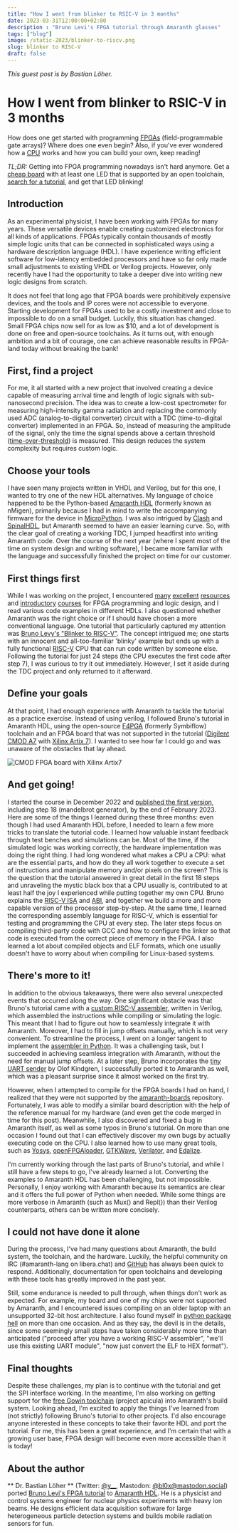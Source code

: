 ```yaml
---
title: "How I went from blinker to RSIC-V in 3 months"
date: 2023-03-31T12:00:00+02:00
description : "Bruno Levi's FPGA tutorial through Amaranth glasses"
tags: ["blog"]
image: /static-2023/blinker-to-riscv.png
slug: blinker to RISC-V
draft: false
---
```


_This guest post is by Bastian Löher._

# How I went from blinker to RSIC-V in 3 months
How does one get started with programming [FPGAs](https://en.wikipedia.org/wiki/Field-programmable_gate_array) (field-programmable gate arrays)? Where does one even begin? Also, if you've ever wondered how a [CPU](https://en.wikipedia.org/wiki/Central_processing_unit) works and how you can build your own, keep reading!

*TL;DR:* Getting into FPGA programming nowadays isn't hard anymore. Get a [cheap board](https://www.joelw.id.au/FPGA/CheapFPGADevelopmentBoards) with at least one LED that is supported by an open toolchain,
[search for a tutorial](https://www.startpage.com/sp/search?query=fpga+vhdl+verilog+tutorial), and get that LED blinking!

## Introduction
As an experimental physicist, I have been working with FPGAs for many years. These versatile devices enable creating customized electronics for all kinds of applications. FPGAs typically contain thousands of mostly simple logic units that can be connected in sophisticated ways using a hardware description language (HDL). I have experience writing efficient software for low-latency embedded processors and have so far only made small adjustments to existing VHDL or Verilog projects. However, only recently have I had the opportunity to take a deeper dive into writing new logic designs from scratch.

It does not feel that long ago that FPGA boards were prohibitively expensive devices, and the tools and IP cores were not accessible to everyone. Starting development for FPGAs used to be a costly investment and close to impossible to do on a small budget. Luckily, this situation has changed. Small FPGA chips now sell for as low as $10, and a lot of development is done on free and open-source toolchains. As it turns out, with enough ambition and a bit of courage, one can achieve reasonable results in FPGA-land today without breaking the bank!

## First, find a project
For me, it all started with a new project that involved creating a device capable of measuring arrival time and length of logic signals with sub-nanosecond precision. The idea was to create a low-cost spectrometer for measuring high-intensity gamma radiation and replacing the commonly used ADC (analog-to-digital converter) circuit with a TDC (time-to-digital converter) implemented in an FPGA. So, instead of measuring the amplitude of the signal, only the time the signal spends above a certain threshold ([time-over-threshold](https://ieeexplore.ieee.org/document/603658)) is measured. This design reduces the system complexity but requires custom logic.

## Choose your tools
I have seen many projects written in VHDL and Verilog, but for this one, I wanted to try one of the new HDL alternatives. My language of choice happened to be the Python-based [Amaranth HDL](https://amaranth-lang.org/docs) (formerly known as nMigen), primarily because I had in mind to write the accompanying firmware for the device in [MicroPython](https://micropython.org/). I was also intrigued by [Clash](https://clash-lang.org/) and [SpinalHDL](https://github.com/SpinalHDL/SpinalHDL), but Amaranth seemed to have an easier learning curve. So, with the clear goal of creating a working TDC, I jumped headfirst into writing Amaranth code. Over the course of the next year (where I spent most of the time on system design and writing software), I became more familiar with the language and successfully finished the project on time for our customer.

## First things first
While I was working on the project, I encountered [many](https://hdl.github.io/awesome/) [excellent](https://www.fpga4fun.com/HDLtutorials.html) [resources](https://nandland.com/) and [introductory](https://github.com/RobertBaruch/nmigen-tutorial) [courses](https://vivonomicon.com/2020/04/14/learning-fpga-design-with-nmigen/) for FPGA programming and logic design, and I read various code examples in different HDLs. I also questioned whether Amaranth was the right choice or if I should have chosen a more conventional language. One tutorial that particularly captured my attention was [Bruno Levy's "Blinker to RISC-V"](https://github.com/BrunoLevy/learn-fpga/blob/master/FemtoRV/TUTORIALS/FROM_BLINKER_TO_RISCV/README.md). The concept intrigued me; one starts with an innocent and all-too-familiar 'blinky' example but ends up with a fully functional [RISC-V](https://en.wikipedia.org/wiki/RISC-V) CPU that can run code written by someone else. Following the tutorial for just 24 steps (the CPU executes the first code after step 7), I was curious to try it out immediately. However, I set it aside during the TDC project and only returned to it afterward.

## Define your goals
At that point, I had enough experience with Amaranth to tackle the tutorial as a practice exercise. Instead of using verilog, I followed Bruno's tutorial in Amaranth HDL, using the open-source [F4PGA](https://f4pga.org/) (formerly Symbiflow) toolchain and an FPGA board that was not supported in the tutorial ([Digilent CMOD A7](https://digilent.com/reference/programmable-logic/cmod-a7) with [Xilinx Artix 7](https://www.xilinx.com/products/silicon-devices/fpga/artix-7.html)). I wanted to see how far I could go and was unaware of the obstacles that lay ahead.

![CMOD FPGA board with Xilinx Artix7](/static-2023/cmod_board.jpg)

## And get going!
I started the course in December 2022 and [published the first version](https://github.com/bl0x/learn-fpga-amaranth), including step 18 (mandelbrot generator), by the end of February 2023. Here are some of the things I learned during these three months: even though I had used Amaranth HDL before, I needed to learn a few more tricks to translate the tutorial code. I learned how valuable instant feedback through test benches and simulations can be. Most of the time, if the simulated logic was working correctly, the hardware implementation was doing the right thing. I had long wondered what makes a CPU a CPU: what are the essential parts, and how do they all work together to execute a set of instructions and manipulate memory and/or pixels on the screen? This is the question that the tutorial answered in great detail in the first 18 steps and unraveling the mystic black box that a CPU usually is, contributed to at least half the joy I experienced while putting together my own CPU. Bruno explains the [RISC-V ISA](https://riscv.org/technical/specifications/) and [ABI](https://github.com/riscv-non-isa/riscv-elf-psabi-doc/blob/master/riscv-cc.adoc), and together we build a more and more capable version of the processor step-by-step. At the same time, I learned the corresponding assembly language for RISC-V, which is essential for testing and programming the CPU at every step. The later steps focus on compiling third-party code with GCC and how to configure the linker so that code is executed from the correct piece of memory in the FPGA. I also learned a lot about compiled objects and ELF formats, which one usually doesn't have to worry about when compiling for Linux-based systems.

## There's more to it!
In addition to the obvious takeaways, there were also several unexpected events that occurred along the way. One significant obstacle was that Bruno's tutorial came with a [custom RISC-V assembler](https://github.com/BrunoLevy/learn-fpga/blob/master/FemtoRV/TUTORIALS/FROM_BLINKER_TO_RISCV/riscv_assembly.v), written in Verilog, which assembled the instructions while compiling or simulating the logic. This meant that I had to figure out how to seamlessly integrate it with Amaranth. Moreover, I had to fill in jump offsets manually, which is not very convenient. To streamline the process, I went on a longer tangent to implement the [assembler in Python](https://github.com/bl0x/learn-fpga-amaranth/blob/main/tools/riscv_assembler.py). It was a challenging task, but I succeeded in achieving seamless integration with Amaranth, without the need for manual jump offsets. At a later step, Bruno incorporates the [tiny UART sender](https://github.com/olofk/corescore/blob/master/rtl/corescore_emitter_uart.v) by Olof Kindgren, I successfully ported it to Amaranth as well, which was a pleasant surprise since it almost worked on the first try.

However, when I attempted to compile for the FPGA boards I had on hand, I realized that they were not supported by the [amaranth-boards](https://github.com/amaranth-lang/amaranth-boards) repository. Fortunately, I was able to modify a similar board description with the help of the reference manual for my hardware (and even get the code merged in time for this post). Meanwhile, I also discovered and fixed a bug in Amaranth itself, as well as some typos in Bruno's tutorial. On more than one occasion I found out that I can effectively discover my own bugs by actually executing code on the CPU. I also learned how to use many great tools, such as [Yosys](https://yosyshq.net/yosys/), [openFPGAloader](https://trabucayre.github.io/openFPGALoader/), [GTKWave](https://gtkwave.sourceforge.net/), [Verilator](https://www.veripool.org/verilator/), and [Edalize](https://github.com/olofk/edalize).

I'm currently working through the last parts of Bruno's tutorial, and while I still have a few steps to go, I've already learned a lot. Converting the examples to Amaranth HDL has been challenging, but not impossible. Personally, I enjoy working with Amaranth because its semantics are clear and it offers the full power of Python when needed. While some things are more verbose in Amaranth (such as Mux() and Repl()) than their Verilog counterparts, others can be written more concisely.

## I could not have done it alone
During the process, I've had many questions about Amaranth, the build system, the toolchain, and the hardware. Luckily, the helpful community on IRC (#amaranth-lang on libera.chat) and [GitHub](https://github.com/amaranth-lang/amaranth) has always been quick to respond. Additionally, documentation for open toolchains and developing with these tools has greatly improved in the past year.

Still, some endurance is needed to pull through, when things don't work as expected. For example, my board and one of my chips were not supported by Amaranth, and I encountered issues compiling on an older laptop with an unsupported 32-bit host architecture. I also found myself in [python package hell](https://medium.com/knerd/the-nine-circles-of-python-dependency-hell-481d53e3e025) on more than one occasion. And as they say, the devil is in the details, since some seemingly small steps have taken considerably more time than anticipated ("proceed after you have a working RISC-V assembler", "we'll use this existing UART module", "now just convert the ELF to HEX format").

## Final thoughts
Despite these challenges, my plan is to continue with the tutorial and get the SPI interface working. In the meantime, I'm also working on getting support for the [free Gowin toolchain](https://github.com/YosysHQ/apicula) (project apicula) into Amaranth's build system. Looking ahead, I'm excited to apply the things I've learned from (not strictly) following Bruno's tutorial to other projects. I'd also encourage anyone interested in these concepts to take their favorite HDL and port the tutorial. For me, this has been a great experience, and I'm certain that with a growing user base, FPGA design will become even more accessible than it is today!

## About the author
** Dr. Bastian Löher ** (Twitter: [@y\_\_](https://twitter.com/y__), Mastodon: [@bl0x@mastodon.social](https://mastodon.social/@bl0x@mastodon.social)) ported [Bruno Levi's FPGA tutorial](https://github.com/BrunoLevy/learn-fpga/blob/master/FemtoRV/TUTORIALS/FROM_BLINKER_TO_RISCV/README.md) to [Amaranth HDL](https://github.com/bl0x/learn-fpga-amaranth). He is a physicist and control systems engineer for nuclear physics experiments with heavy ion beams. He designs efficient data acquisition software for large heterogeneous particle detection systems and builds mobile radiation sensors for fun.
